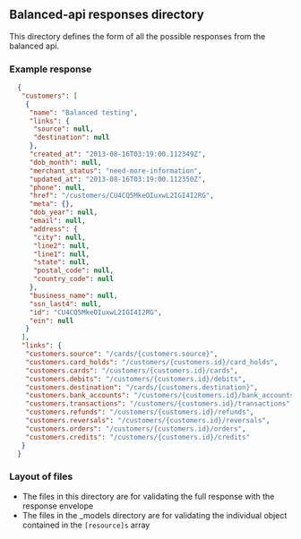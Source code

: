 ## Balanced-api responses directory

This directory defines the form of all the possible responses from the balanced api.

### Example response
``` json
  {
   "customers": [
    {
     "name": "Balanced testing",
     "links": {
      "source": null,
      "destination": null
     },
     "created_at": "2013-08-16T03:19:00.112349Z",
     "dob_month": null,
     "merchant_status": "need-more-information",
     "updated_at": "2013-08-16T03:19:00.112350Z",
     "phone": null,
     "href": "/customers/CU4CQ5MkeOIuxwL2IGI4I2RG",
     "meta": {},
     "dob_year": null,
     "email": null,
     "address": {
      "city": null,
      "line2": null,
      "line1": null,
      "state": null,
      "postal_code": null,
      "country_code": null
     },
     "business_name": null,
     "ssn_last4": null,
     "id": "CU4CQ5MkeOIuxwL2IGI4I2RG",
     "ein": null
    }
   ],
   "links": {
    "customers.source": "/cards/{customers.source}",
    "customers.card_holds": "/customers/{customers.id}/card_holds",
    "customers.cards": "/customers/{customers.id}/cards",
	"customers.debits": "/customers/{customers.id}/debits",
    "customers.destination": "/cards/{customers.destination}",
    "customers.bank_accounts": "/customers/{customers.id}/bank_accounts",
    "customers.transactions": "/customers/{customers.id}/transactions",
    "customers.refunds": "/customers/{customers.id}/refunds",
    "customers.reversals": "/customers/{customers.id}/reversals",
    "customers.orders": "/customers/{customers.id}/orders",
    "customers.credits": "/customers/{customers.id}/credits"
   }
  }
```

### Layout of files
  * The files in this directory are for validating the full response with the response envelope
  * The files in the _models directory are for validating the individual object contained in the `[resource]s` array
